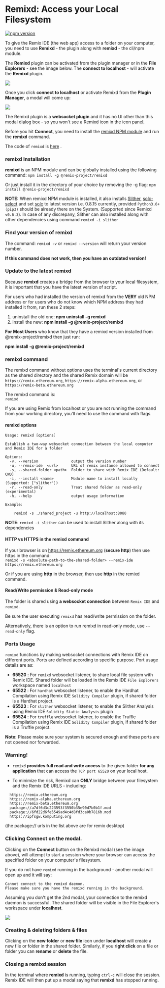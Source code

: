 Remixd: Access your Local Filesystem 
=========================================

[![npm version](https://badge.fury.io/js/%40remix-project%2Fremixd.svg)](https://www.npmjs.com/package/@remix-project/remixd)

To give the Remix IDE (the web app) access to a folder on your computer, you need to use **Remixd** - the plugin along with **remixd** - the cli/npm module. 

The **Remixd** plugin can be activated from the plugin manager or in the **File Explorers** - see the image below.  The **connect to localhost** - will activate the **Remixd** plugin.

![](images/a-remixd-fe.png)

Once you click **connect to localhost** or activate Remixd from the **Plugin Manager**, a modal will come up:

![](images/a-remixd-modal.png)

The Remixd plugin is a **websocket plugin** and it has no UI other than this modal dialog box - so you won't see a Remixd icon in the icon panel.

Before you hit **Connect**, you need to install the [remixd NPM module](https://www.npmjs.com/package/@remix-project/remixd) and run the **remixd** command. 

The code of `remixd` is
[here](https://github.com/ethereum/remix-project/tree/master/libs/remixd) .

### remixd Installation

**remixd** is an NPM module and can be globally installed using the following command:
`npm install -g @remix-project/remixd`

Or just install it in the directory of your choice by removing the -g flag:
`npm install @remix-project/remixd`

**NOTE:** When remixd NPM module is installed, it also installs [Slither](https://github.com/crytic/slither), [solc-select](https://github.com/crytic/solc-select#quickstart) and set [solc](https://docs.soliditylang.org/en/latest/installing-solidity.html) to latest version i.e. 0.8.15 currently, provided `Python3.6+ (pip3)` should be already there on the System. (Supported since Remixd `v0.6.3`). In case of any discrepany, Slither can also installed along with other dependencies using command `remixd -i slither`


### Find your version of remixd
The command: `remixd -v` or `remixd --version` will return your version number.  

**If this command does not work, then you have an outdated version!**
### Update to the latest remixd
Because **remixd** creates a bridge from the browser to your local filesystem, it is important that you have the latest version of script.  

For users who had installed the version of remixd from the **VERY** old NPM address or for users who do not know which NPM address they had installed it from, run these 2 steps:

1. uninstall the old one: **npm uninstall -g remixd**
2. install the new: **npm install -g @remix-project/remixd**

**For Most Users** who know that they have a remixd version installed from @remix-project/remixd then just run: 

**npm install -g @remix-project/remixd**

### remixd command
The remixd command without options uses the terminal's current directory as the shared directory and the shared Remix domain will be `https://remix.ethereum.org`, `https://remix-alpha.ethereum.org`, or `https://remix-beta.ethereum.org`

The remixd command is:<br>
`remixd`

If you are using Remix from localhost or you are not running the command from your working directory, you'll need to use the command with flags.

#### remixd options  

```
Usage: remixd [options]

Establish a two-way websocket connection between the local computer and Remix IDE for a folder

Options:
  -v, --version               output the version number
  -u, --remix-ide  <url>      URL of remix instance allowed to connect
  -s, --shared-folder <path>  Folder to share with Remix IDE (Default: CWD)
  -i, --install <name>        Module name to install locally (Supported: ["slither"])
  -r, --read-only             Treat shared folder as read-only (experimental)
  -h, --help                  output usage information

Example:

    remixd -s ./shared_project -u http://localhost:8080
```

**NOTE**: `remixd -i slither` can be used to install Slither along with its dependencies

#### HTTP vs HTTPS in the remixd command
If your browser is on https://remix.ethereum.org (**secure http**) then use https in the command:<br>
`remixd -s <absolute-path-to-the-shared-folder> --remix-ide https://remix.ethereum.org`

Or if you are using **http** in the browser, then use **http** in the remixd command.

#### Read/Write permission & Read-only mode
The folder is shared using **a websocket connection** between `Remix IDE`
and `remixd`.

Be sure the user executing `remixd` has read/write permission on the
folder.

Alternatively, there is an option to run remixd in read-only mode, use `--read-only` flag.

### Ports Usage

`remixd` functions by making websocket connections with Remix IDE on different ports. Ports are defined according to specific purpose. Port usage details are as:

- **65520** : For `remixd` websocket listener, to share local file system with Remix IDE. Shared folder will be loaded in the Remix IDE `File Explorers` workspace named `localhost`
- **65522** : For `hardhat` websocket listener, to enable the Hardhat Compilation using Remix IDE `Solidity Compiler` plugin, if shared folder is a Hardhat project.
- **65523** : For `slither` websocket listener, to enable the Slither Analysis using Remix IDE `Solidity Static Analysis` plugin
- **65524** : For `truffle` websocket listener, to enable the Truffle Compilation using Remix IDE `Solidity Compiler` plugin, if shared folder is a Truffle project.


**Note:** Please make sure your system is secured enough and these ports are not opened nor forwarded.

### Warning!
- `remixd` **provides full read and write access** to the given folder **for any
application** that can access the `TCP port 65520` on your local host.

- To minimize the risk, Remixd can **ONLY** bridge between your filesystem and the Remix IDE URLS - including:

```
  https://remix.ethereum.org
  https://remix-alpha.ethereum.org
  https://remix-beta.ethereum.org
  package://a7df6d3c223593f3550b35e90d7b0b1f.mod
  package://6fd22d6fe5549ad4c4d8fd3ca0b7816b.mod
  https://ipfsgw.komputing.org
```
(the package:// urls in the list above are for remix desktop)

### Clicking Connect on the modal.

Clicking on the **Connect** button on the Remixd modal (see the image above), will attempt to start a session where your browser can access the specified folder on your computer's filesystem.

If you do not have `remixd` running in the background - another modal will open up and it will say: 

```
Cannot connect to the remixd daemon. 
Please make sure you have the remixd running in the background.
```

Assuming you don't get the 2nd modal, your connection to the remixd daemon is successful. The shared folder will be visible in the File Explorer's workspace under **localhost**.

![](images/a-ws-localhost.png)

### Creating & deleting folders & files
Clicking on the **new folder** or **new file** icon under **localhost** will create a new file or folder in the shared folder.  Similarly, if you **right click** on a file or folder you can **rename** or **delete** the file.

### Closing a remixd session
In the terminal where **remixd** is running, typing `ctrl-c` will close the session.  Remix IDE will then put up a modal saying that **remixd** has stopped running.
